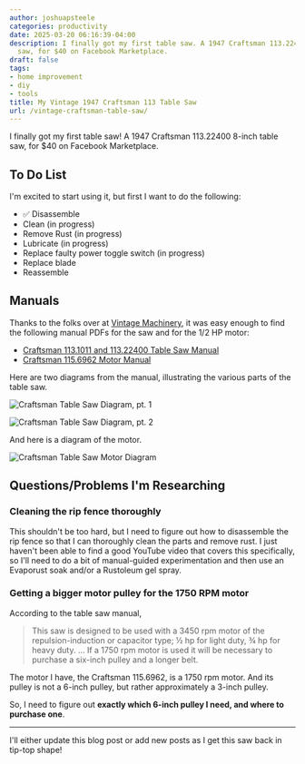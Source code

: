 ```yaml
---
author: joshuapsteele
categories: productivity
date: 2025-03-20 06:16:39-04:00
description: I finally got my first table saw. A 1947 Craftsman 113.22400 8-inch table
  saw, for $40 on Facebook Marketplace.
draft: false
tags:
- home improvement
- diy
- tools
title: My Vintage 1947 Craftsman 113 Table Saw
url: /vintage-craftsman-table-saw/
---
```


I finally got my first table saw! A 1947 Craftsman 113.22400 8-inch table saw, for $40 on Facebook Marketplace.

## To Do List

I'm excited to start using it, but first I want to do the following:

- ✅ Disassemble
- Clean (in progress)
- Remove Rust (in progress)
- Lubricate (in progress)
- Replace faulty power toggle switch (in progress)
- Replace blade
- Reassemble

## Manuals

Thanks to the folks over at [Vintage Machinery](http://vintagemachinery.org/), it was easy enough to find the following manual PDFs for the saw and for the 1/2 HP motor:

- [Craftsman 113.1011 and 113.22400 Table Saw Manual](/files/craftsman_table_saw_manual.pdf)
- [Craftsman 115.6962 Motor Manual](/files/craftsman_table_saw_motor_manual.pdf)

Here are two diagrams from the manual, illustrating the various parts of the table saw.

![Craftsman Table Saw Diagram, pt. 1](/craftsman_table_saw_manual_1.jpg)

![Craftsman Table Saw Diagram, pt. 2](/craftsman_table_saw_manual_2.jpg)

And here is a diagram of the motor.

![Craftsman Table Saw Motor Diagram](/craftsman_table_saw_motor_manual.jpg)

## Questions/Problems I'm Researching

### Cleaning the rip fence thoroughly

This shouldn't be too hard, but I need to figure out how to disassemble the rip fence so that I can thoroughly clean the parts and remove rust. I just haven't been able to find a good YouTube video that covers this specifically, so I'll need to do a bit of manual-guided experimentation and then use an Evaporust soak and/or a Rustoleum gel spray.

### Getting a bigger motor pulley for the 1750 RPM motor

According to the table saw manual, 

> This saw is designed to be used with a 3450 rpm motor of the repulsion-induction or capacitor type; ½ hp for light duty, ¾ hp for heavy duty. ... If a 1750 rpm motor is used it will be necessary to purchase a six-inch pulley and a longer belt.

The motor I have, the Craftsman 115.6962, is a 1750 rpm motor. And its pulley is not a 6-inch pulley, but rather approximately a 3-inch pulley.

So, I need to figure out **exactly which 6-inch pulley I need, and where to purchase one**.

---

I'll either update this blog post or add new posts as I get this saw back in tip-top shape!